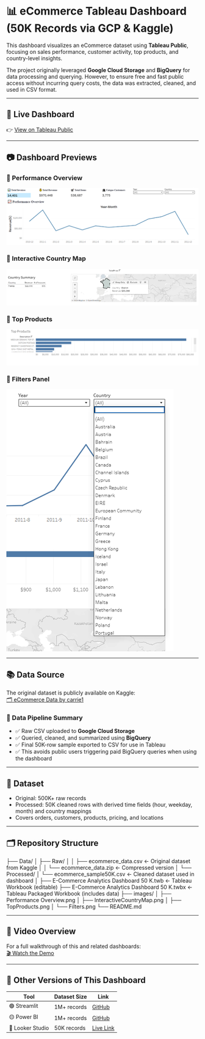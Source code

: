 # 📊 eCommerce Tableau Dashboard (50K Records via GCP & Kaggle)

This dashboard visualizes an eCommerce dataset using **Tableau Public**, focusing on sales performance, customer activity, top products, and country-level insights.

The project originally leveraged **Google Cloud Storage** and **BigQuery** for data processing and querying. However, to ensure free and fast public access without incurring query costs, the data was extracted, cleaned, and used in CSV format.

---

## 📍 Live Dashboard  
👉 [View on Tableau Public](https://public.tableau.com/app/profile/essam.afifi/viz/E-CommerceAnalyticsDashboard50K/E-CommerceOverview?publish=yes)

---

## 📷 Dashboard Previews

### 🔹 Performance Overview  
![Performance Overview](Images/Performance%20Overview.png)

### 🔹 Interactive Country Map  
![Interactive Country Map](Images/InteractiveCountryMap.png)

### 🔹 Top Products  
![Top Products](Images/TopProducts.png)

### 🔹 Filters Panel  
![Filters](Images/Filters.png)

---

## 📚 Data Source

The original dataset is publicly available on Kaggle:  
[🗂️ eCommerce Data by carrie1](https://www.kaggle.com/datasets/carrie1/ecommerce-data)

### 🔄 Data Pipeline Summary

- ✅ Raw CSV uploaded to **Google Cloud Storage**
- ✅ Queried, cleaned, and summarized using **BigQuery**
- ✅ Final 50K-row sample exported to CSV for use in Tableau  
- ✅ This avoids public users triggering paid BigQuery queries when using the dashboard

---

## 📁 Dataset

- Original: 500K+ raw records
- Processed: 50K cleaned rows with derived time fields (hour, weekday, month) and country mappings
- Covers orders, customers, products, pricing, and locations

---

## 🗂️ Repository Structure

├── Data/
│ ├── Raw/
│ │ ├── ecommerce_data.csv ← Original dataset from Kaggle
│ │ └── ecommerce_data.zip ← Compressed version
│ └── Processed/
│ └── ecommerce_sample50K.csv ← Cleaned dataset used in dashboard
│
├── E-Commerce Analytics Dashboard 50 K.twb ← Tableau Workbook (editable)
├── E-Commerce Analytics Dashboard 50 K.twbx ← Tableau Packaged Workbook (includes data)
├── images/
│ ├── Performance Overview.png
│ ├── InteractiveCountryMap.png
│ ├── TopProducts.png
│ └── Filters.png
└── README.md

---

## 🎥 Video Overview

For a full walkthrough of this and related dashboards:  
[🎬 Watch the Demo](https://github.com/essamun/Ecom-Dashboard-Analytics#video-demo)

---

## 🔄 Other Versions of This Dashboard

| Tool           | Dataset Size | Link |
|----------------|--------------|------|
| 🟢 Streamlit   | 1M+ records  | [GitHub](https://github.com/essamun/Ecom-Dashboard-Analytics) |
| 🟡 Power BI    | 1M+ records  | [GitHub](https://github.com/essamun/eCommerce-PowerBI-Dashboard) |
| 🔴 Looker Studio| 50K records | [Live Link](https://lookerstudio.google.com/reporting/f16be1e0-4668-4a6d-a952-6a0e2f1704da)
